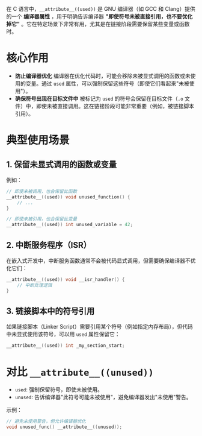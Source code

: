 在 C 语言中，`__attribute__((used))` 是 GNU 编译器（如 GCC 和 Clang）提供的一个 **编译器属性** ，用于明确告诉编译器 **"即使符号未被直接引用，也不要优化掉它"** 。它在特定场景下非常有用，尤其是在链接阶段需要保留某些变量或函数时。

# **核心作用**

* **防止编译器优化**
  编译器在优化代码时，可能会移除未被显式调用的函数或未使用的变量。通过 `used` 属性，可以强制保留这些符号（即使它们看起来"未被使用"）。
* **确保符号出现在目标文件中**
  被标记为 `used` 的符号会保留在目标文件（`.o` 文件）中，即使未被直接调用。这在链接阶段可能非常重要（例如，被链接脚本引用）。

# **典型使用场景**

## 1. 保留未显式调用的函数或变量

例如：

```c
// 即使未被调用，也会保留此函数
__attribute__((used)) void unused_function() {
    // ...
}

// 即使未被引用，也会保留此变量
__attribute__((used)) int unused_variable = 42;
```

## 2. 中断服务程序（ISR）

在嵌入式开发中，中断服务函数通常不会被代码显式调用，但需要确保编译器不优化它们：

```c
__attribute__((used)) void __isr_handler() {
    // 中断处理逻辑
}
```

## 3. 链接脚本中的符号引用

如果链接脚本（Linker Script）需要引用某个符号（例如指定内存布局），但代码中未显式使用该符号，可以用 `used` 属性保留它：

```c
__attribute__((used)) int _my_section_start;
```

# **对比 `__attribute__((unused))`**

* `used`: 强制保留符号，即使未被使用。
* `unused`: 告诉编译器"此符号可能未被使用"，避免编译器发出"未使用"警告。

示例：

```c
// 避免未使用警告，但允许编译器优化
void unused_func() __attribute__((unused));
```
